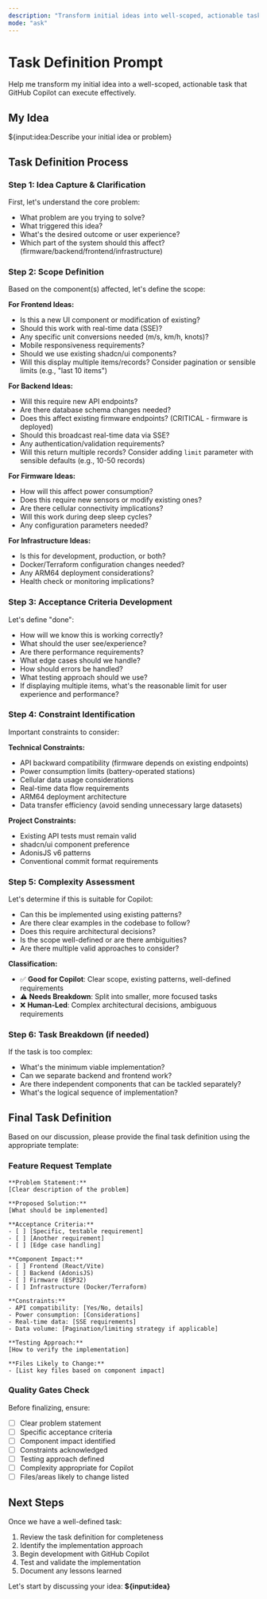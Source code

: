 ```yaml
---
description: "Transform initial ideas into well-scoped, actionable tasks for GitHub Copilot"
mode: "ask"
---
```


# Task Definition Prompt

Help me transform my initial idea into a well-scoped, actionable task that GitHub Copilot can execute effectively.

## My Idea

${input:idea:Describe your initial idea or problem}

## Task Definition Process

### Step 1: Idea Capture & Clarification

First, let's understand the core problem:

- What problem are you trying to solve?
- What triggered this idea?
- What's the desired outcome or user experience?
- Which part of the system should this affect? (firmware/backend/frontend/infrastructure)

### Step 2: Scope Definition

Based on the component(s) affected, let's define the scope:

**For Frontend Ideas:**

- Is this a new UI component or modification of existing?
- Should this work with real-time data (SSE)?
- Any specific unit conversions needed (m/s, km/h, knots)?
- Mobile responsiveness requirements?
- Should we use existing shadcn/ui components?
- Will this display multiple items/records? Consider pagination or sensible limits (e.g., "last 10 items")

**For Backend Ideas:**

- Will this require new API endpoints?
- Are there database schema changes needed?
- Does this affect existing firmware endpoints? (CRITICAL - firmware is deployed)
- Should this broadcast real-time data via SSE?
- Any authentication/validation requirements?
- Will this return multiple records? Consider adding `limit` parameter with sensible defaults (e.g., 10-50 records)

**For Firmware Ideas:**

- How will this affect power consumption?
- Does this require new sensors or modify existing ones?
- Are there cellular connectivity implications?
- Will this work during deep sleep cycles?
- Any configuration parameters needed?

**For Infrastructure Ideas:**

- Is this for development, production, or both?
- Docker/Terraform configuration changes needed?
- Any ARM64 deployment considerations?
- Health check or monitoring implications?

### Step 3: Acceptance Criteria Development

Let's define "done":

- How will we know this is working correctly?
- What should the user see/experience?
- Are there performance requirements?
- What edge cases should we handle?
- How should errors be handled?
- What testing approach should we use?
- If displaying multiple items, what's the reasonable limit for user experience and performance?

### Step 4: Constraint Identification

Important constraints to consider:

**Technical Constraints:**

- API backward compatibility (firmware depends on existing endpoints)
- Power consumption limits (battery-operated stations)
- Cellular data usage considerations
- Real-time data flow requirements
- ARM64 deployment architecture
- Data transfer efficiency (avoid sending unnecessary large datasets)

**Project Constraints:**

- Existing API tests must remain valid
- shadcn/ui component preference
- AdonisJS v6 patterns
- Conventional commit format requirements

### Step 5: Complexity Assessment

Let's determine if this is suitable for Copilot:

- Can this be implemented using existing patterns?
- Are there clear examples in the codebase to follow?
- Does this require architectural decisions?
- Is the scope well-defined or are there ambiguities?
- Are there multiple valid approaches to consider?

**Classification:**

- ✅ **Good for Copilot**: Clear scope, existing patterns, well-defined requirements
- ⚠️ **Needs Breakdown**: Split into smaller, more focused tasks
- ❌ **Human-Led**: Complex architectural decisions, ambiguous requirements

### Step 6: Task Breakdown (if needed)

If the task is too complex:

- What's the minimum viable implementation?
- Can we separate backend and frontend work?
- Are there independent components that can be tackled separately?
- What's the logical sequence of implementation?

## Final Task Definition

Based on our discussion, please provide the final task definition using the appropriate template:

### Feature Request Template

```
**Problem Statement:**
[Clear description of the problem]

**Proposed Solution:**
[What should be implemented]

**Acceptance Criteria:**
- [ ] [Specific, testable requirement]
- [ ] [Another requirement]
- [ ] [Edge case handling]

**Component Impact:**
- [ ] Frontend (React/Vite)
- [ ] Backend (AdonisJS)
- [ ] Firmware (ESP32)
- [ ] Infrastructure (Docker/Terraform)

**Constraints:**
- API compatibility: [Yes/No, details]
- Power consumption: [Considerations]
- Real-time data: [SSE requirements]
- Data volume: [Pagination/limiting strategy if applicable]

**Testing Approach:**
[How to verify the implementation]

**Files Likely to Change:**
- [List key files based on component impact]
```

### Quality Gates Check

Before finalizing, ensure:

- [ ] Clear problem statement
- [ ] Specific acceptance criteria
- [ ] Component impact identified
- [ ] Constraints acknowledged
- [ ] Testing approach defined
- [ ] Complexity appropriate for Copilot
- [ ] Files/areas likely to change listed

## Next Steps

Once we have a well-defined task:

1. Review the task definition for completeness
2. Identify the implementation approach
3. Begin development with GitHub Copilot
4. Test and validate the implementation
5. Document any lessons learned

Let's start by discussing your idea: **${input:idea}**
